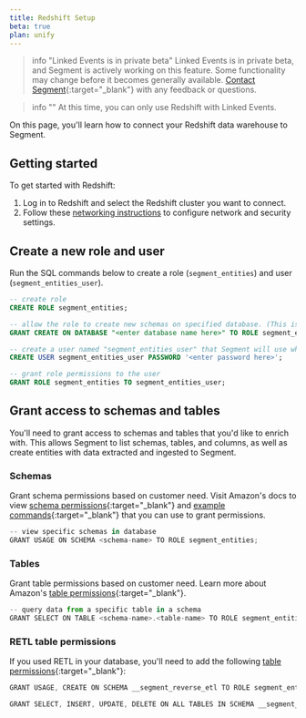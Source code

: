 ```yaml
---
title: Redshift Setup
beta: true
plan: unify
---
```


> info "Linked Events is in private beta"
> Linked Events is in private beta, and Segment is actively working on this feature. Some functionality may change before it becomes generally available. [Contact Segment](https://segment.com/help/contact/){:target="_blank"} with any feedback or questions.

> info ""
> At this time, you can only use Redshift with Linked Events.

On this page, you'll learn how to connect your Redshift data warehouse to Segment. 

## Getting started 

To get started with Redshift:
1. Log in to Redshift and select the Redshift cluster you want to connect. 
2. Follow these [networking instructions](/docs/connections/storage/catalog/redshift/#networking) to configure network and security settings.

## Create a new role and user

Run the SQL commands below to create a role (`segment_entities`) and user (`segment_entities_user`).

```sql
-- create role
CREATE ROLE segment_entities;

-- allow the role to create new schemas on specified database. (This is the name you chose when provisioning your cluster)
GRANT CREATE ON DATABASE "<enter database name here>" TO ROLE segment_entities;

-- create a user named "segment_entities_user" that Segment will use when connecting to your Redshift cluster. 
CREATE USER segment_entities_user PASSWORD '<enter password here>';

-- grant role permissions to the user
GRANT ROLE segment_entities TO segment_entities_user;
```

## Grant access to schemas and tables

You'll need to grant access to schemas and tables that you'd like to enrich with. This allows Segment to list schemas, tables, and columns, as well as create entities with data extracted and ingested to Segment.

### Schemas

Grant schema permissions based on customer need. Visit Amazon's docs to view [schema permissions](https://docs.aws.amazon.com/redshift/latest/dg/r_GRANT.html){:target="_blank"} and [example commands](https://docs.aws.amazon.com/redshift/latest/dg/r_GRANT-examples.html){:target="_blank"} that you can use to grant permissions.

```ts
-- view specific schemas in database
GRANT USAGE ON SCHEMA <schema-name> TO ROLE segment_entities;
```

### Tables

Grant table permissions based on customer need. Learn more about Amazon's [table permissions](https://docs.aws.amazon.com/redshift/latest/dg/r_GRANT.html){:target="_blank"}.

```ts
-- query data from a specific table in a schema
GRANT SELECT ON TABLE <schema-name>.<table-name> TO ROLE segment_entities;
```

### RETL table permissions

If you used RETL in your database, you'll need to add the following [table permissions](https://docs.aws.amazon.com/redshift/latest/dg/r_GRANT.html){:target="_blank"}:

```ts
GRANT USAGE, CREATE ON SCHEMA __segment_reverse_etl TO ROLE segment_entities;

GRANT SELECT, INSERT, UPDATE, DELETE ON ALL TABLES IN SCHEMA __segment_reverse_etl TO ROLE segment_entities;
```
